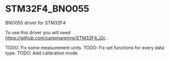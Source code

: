 # STM32F4_BNO055
BNO055 driver for STM32F4

To use this driver you will need https://github.com/canpinaremre/STM32F4_i2c .

TODO: Fix some measurement units.
TODO: Fix set functions for every data type.
TODO: Add calibration mode.
